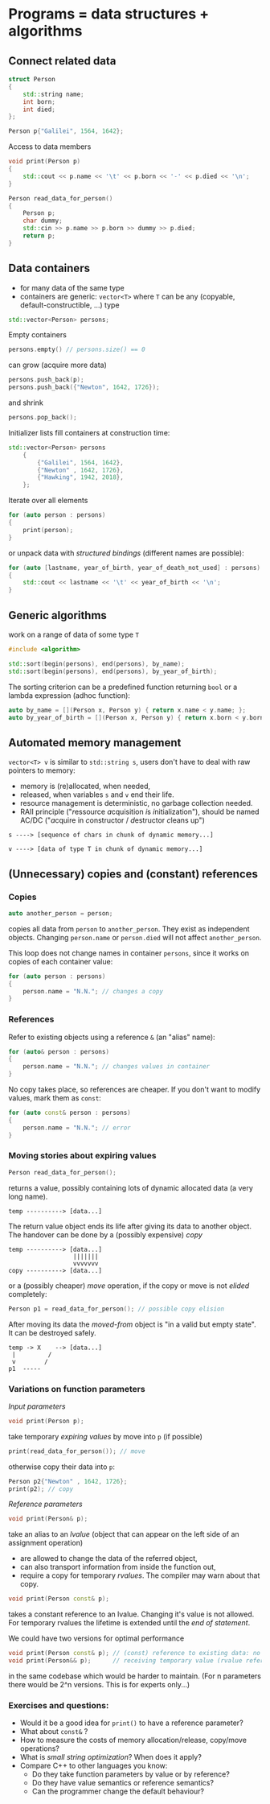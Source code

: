 # Programs = data structures + algorithms
## Connect related data

```cpp
struct Person
{
	std::string name;
	int born;
	int died;
};

Person p{"Galilei", 1564, 1642};
```

Access to data members

```cpp
void print(Person p)
{
	std::cout << p.name << '\t' << p.born << '-' << p.died << '\n'; 
}

Person read_data_for_person()
{
	Person p;
	char dummy;
	std::cin >> p.name >> p.born >> dummy >> p.died;
	return p;
}
```

## Data containers

* for many data of the same type
* containers are generic: `vector<T>` where `T` can be any (copyable, default-constructible, ...) type

```cpp
std::vector<Person> persons;
```
Empty containers
```cpp
persons.empty() // persons.size() == 0
```
can grow (acquire more data)

```cpp
persons.push_back(p);
persons.push_back({"Newton", 1642, 1726});
```
and shrink

```cpp
persons.pop_back();
```
Initializer lists fill containers at construction time:

```cpp
std::vector<Person> persons
	{
		{"Galilei", 1564, 1642},
		{"Newton" , 1642, 1726},
		{"Hawking", 1942, 2018},
	};
```
Iterate over all elements
```cpp
for (auto person : persons)
{ 
	print(person);
}
```
or unpack data with *structured bindings* (different names are possible):

```cpp
for (auto [lastname, year_of_birth, year_of_death_not_used] : persons)
{ 
	std::cout << lastname << '\t' << year_of_birth << '\n';
}
```

## Generic algorithms
work on a range of data of some type `T`
```cpp
#include <algorithm>

std::sort(begin(persons), end(persons), by_name);
std::sort(begin(persons), end(persons), by_year_of_birth);
```

The sorting criterion can be a predefined function returning `bool` or a lambda expression (adhoc function):

```cpp
auto by_name = [](Person x, Person y) { return x.name < y.name; };
auto by_year_of_birth = [](Person x, Person y) { return x.born < y.born; };
```

## Automated memory management

`vector<T> v` is similar to `std::string s`, users don't have to deal with raw pointers to memory:
* memory is (re)allocated, when needed,
* released, when variables `s` and `v` end their life.
* resource management is deterministic, no garbage collection needed.
* RAII principle ("*r*essource *a*cquisition *i*s *i*nitialization"), should be named AC/DC ("*a*cquire in *c*onstructor / *d*estructor *c*leans up")

```
s ----> [sequence of chars in chunk of dynamic memory...]

v ----> [data of type T in chunk of dynamic memory...]
```

## (Unnecessary) copies and (constant) references

### Copies
```cpp
auto another_person = person;
```
copies all data from `person` to `another_person`. They exist as independent objects. Changing `person.name` or `person.died` will not affect `another_person`.

This loop does not change names in container `persons`, since it works on copies of each container value:
```cpp
for (auto person : persons)
{
	person.name = "N.N."; // changes a copy
}
```
### References
Refer to existing objects using a reference `&` (an "alias" name):
```cpp
for (auto& person : persons)
{
	person.name = "N.N."; // changes values in container
}
```
No copy takes place, so references are cheaper. 
If you don't want to modify values, mark them as `const`:
```cpp
for (auto const& person : persons)
{
	person.name = "N.N."; // error
}
```
### Moving stories about expiring values
```cpp
Person read_data_for_person();
```
returns a value, possibly containing lots of dynamic allocated data (a very long name).
```
temp ----------> [data...]
```
The return value object ends its life after giving its data to another object. The handover can be done by a (possibly expensive) *copy*
```
temp ----------> [data...]
                  |||||||
                  vvvvvvv
copy ----------> [data...]
```

or a (possibly cheaper) *move* operation, if the copy or move is not *elided* completely:
```cpp
Person p1 = read_data_for_person(); // possible copy elision
```

After moving its data the *moved-from* object is "in a valid but empty state". It can be destroyed safely.
```
temp -> X    --> [data...]
 |         /
 v        /
p1  -----
```
### Variations on function parameters
*Input parameters*
```cpp
void print(Person p);
```
take temporary *expiring values* by move into `p` (if possible)
```cpp
print(read_data_for_person()); // move
```
otherwise copy their data into `p`:

```cpp
Person p2{"Newton" , 1642, 1726};
print(p2); // copy
```

*Reference parameters*
```cpp
void print(Person& p);
```
take an alias to an *lvalue* (object that can appear on the left side of an assignment operation)
* are allowed to change the data of the referred object,
* can also transport information from inside the function out,
* require a copy for temporary *rvalues*. The compiler may warn about that copy.

```cpp
void print(Person const& p);
```
takes a constant reference to an lvalue. Changing it's value is not allowed. For temporary rvalues the lifetime is extended until the *end of statement*.


We could have two versions for optimal performance
```cpp
void print(Person const& p); // (const) reference to existing data: no copy
void print(Person&& p);      // receiving temporary value (rvalue reference): move
```
in the same codebase which would be harder to maintain.
(For n parameters there would be 2^n versions. This is for experts only...)

### Exercises and questions:
* Would it be a good idea for `print()` to have a reference parameter?
* What about `const&` ?
* How to measure the costs of memory allocation/release, copy/move operations?
* What is *small string optimization*? When does it apply?
* Compare C++ to other languages you know: 
	* Do they take function parameters by value or by reference? 
	* Do they have value semantics or reference semantics? 
	* Can the programmer change the default behaviour?